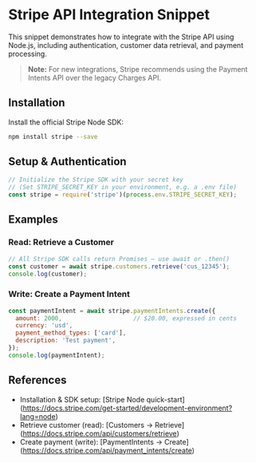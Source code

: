 # Stripe API Integration Snippet

This snippet demonstrates how to integrate with the Stripe API using Node.js, including authentication, customer data retrieval, and payment processing.

> **Note:** For new integrations, Stripe recommends using the Payment Intents API over the legacy Charges API.

## Installation

Install the official Stripe Node SDK:

```bash
npm install stripe --save
```

## Setup & Authentication

```javascript
// Initialize the Stripe SDK with your secret key
// (Set STRIPE_SECRET_KEY in your environment, e.g. a .env file)
const stripe = require('stripe')(process.env.STRIPE_SECRET_KEY);
```

## Examples

### Read: Retrieve a Customer

```javascript
// All Stripe SDK calls return Promises – use await or .then()
const customer = await stripe.customers.retrieve('cus_12345');
console.log(customer);
```

### Write: Create a Payment Intent

```javascript
const paymentIntent = await stripe.paymentIntents.create({
  amount: 2000,                    // $20.00, expressed in cents
  currency: 'usd',
  payment_method_types: ['card'],
  description: 'Test payment',
});
console.log(paymentIntent);
```


## References
- Installation & SDK setup: [Stripe Node quick-start]
(https://docs.stripe.com/get-started/development-environment?lang=node)
- Retrieve customer (read): [Customers -> Retrieve]
(https://docs.stripe.com/api/customers/retrieve)
- Create payment (write): [PaymentIntents -> Create]
(https://docs.stripe.com/api/payment_intents/create)






